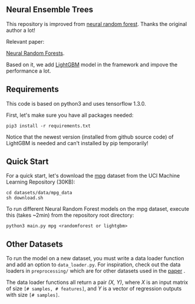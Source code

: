 ## Neural Ensemble Trees

This repository is improved from [neural random forest](https://github.com/JohannesMaxWel/neural_random_forests). Thanks the original author a lot!

Relevant paper:

[Neural Random Forests](https://arxiv.org/abs/1604.07143).

Based on it, we add [LightGBM](https://github.com/Microsoft/LightGBM) model in the framework and impove the performance a lot.

## Requirements
This code is based on python3 and uses tensorflow 1.3.0.

First, let's make sure you have all packages needed:
```
pip3 install -r requirements.txt
```
Notice that the newest version (installed from github source code) of LightGBM is needed and can't installed by pip temporarily!


## Quick Start
For a quick start, let's download the [mpg](https://archive.ics.uci.edu/ml/datasets/auto+mpg) dataset from the UCI Machine Learning Repository (30KB):
```
cd datasets/data/mpg_data
sh download.sh
```

To run different Neural Random Forest models on the mpg dataset, execute this (takes ~2min) from the repository root directory:
```
python3 main.py mpg <randomforest or lightgbm>
```

## Other Datasets
To run the model on a new dataset, you must write a data loader function and add an option to `data_loader.py`.
For inspiration, check out the data loaders in `preprocessing/` which are for other datasets used in the [paper](https://arxiv.org/abs/1604.07143) . 

The data loader functions all return a pair _(X, Y)_, where _X_  is an input matrix of size `[# samples, # features]`, and _Y_  is a vector of regression outputs with size `[# samples]`.
